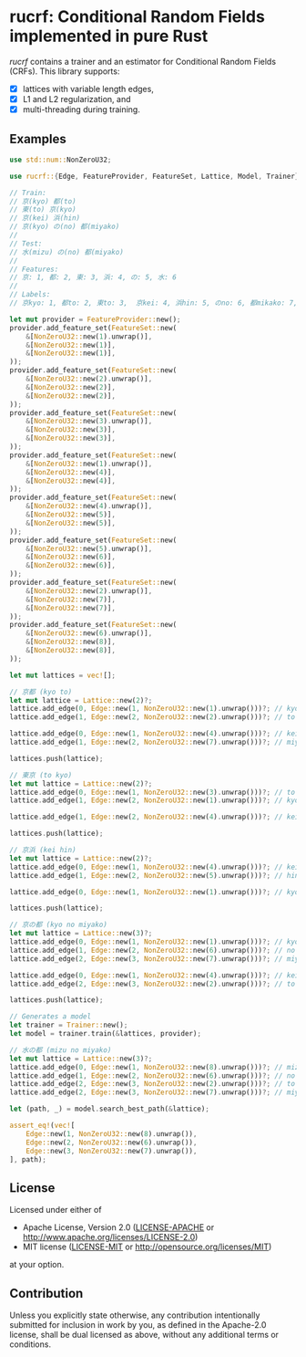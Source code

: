 # rucrf: Conditional Random Fields implemented in pure Rust

*rucrf* contains a trainer and an estimator for Conditional Random Fields (CRFs).
This library supports:
- [x] lattices with variable length edges,
- [x] L1 and L2 regularization, and
- [x] multi-threading during training.

## Examples

```rust
use std::num::NonZeroU32;

use rucrf::{Edge, FeatureProvider, FeatureSet, Lattice, Model, Trainer};

// Train:
// 京(kyo) 都(to)
// 東(to) 京(kyo)
// 京(kei) 浜(hin)
// 京(kyo) の(no) 都(miyako)
//
// Test:
// 水(mizu) の(no) 都(miyako)
//
// Features:
// 京: 1, 都: 2, 東: 3, 浜: 4, の: 5, 水: 6
//
// Labels:
// 京kyo: 1, 都to: 2, 東to: 3,  京kei: 4, 浜hin: 5, のno: 6, 都mikako: 7, 水mizu: 8

let mut provider = FeatureProvider::new();
provider.add_feature_set(FeatureSet::new(
    &[NonZeroU32::new(1).unwrap()],
    &[NonZeroU32::new(1)],
    &[NonZeroU32::new(1)],
));
provider.add_feature_set(FeatureSet::new(
    &[NonZeroU32::new(2).unwrap()],
    &[NonZeroU32::new(2)],
    &[NonZeroU32::new(2)],
));
provider.add_feature_set(FeatureSet::new(
    &[NonZeroU32::new(3).unwrap()],
    &[NonZeroU32::new(3)],
    &[NonZeroU32::new(3)],
));
provider.add_feature_set(FeatureSet::new(
    &[NonZeroU32::new(1).unwrap()],
    &[NonZeroU32::new(4)],
    &[NonZeroU32::new(4)],
));
provider.add_feature_set(FeatureSet::new(
    &[NonZeroU32::new(4).unwrap()],
    &[NonZeroU32::new(5)],
    &[NonZeroU32::new(5)],
));
provider.add_feature_set(FeatureSet::new(
    &[NonZeroU32::new(5).unwrap()],
    &[NonZeroU32::new(6)],
    &[NonZeroU32::new(6)],
));
provider.add_feature_set(FeatureSet::new(
    &[NonZeroU32::new(2).unwrap()],
    &[NonZeroU32::new(7)],
    &[NonZeroU32::new(7)],
));
provider.add_feature_set(FeatureSet::new(
    &[NonZeroU32::new(6).unwrap()],
    &[NonZeroU32::new(8)],
    &[NonZeroU32::new(8)],
));

let mut lattices = vec![];

// 京都 (kyo to)
let mut lattice = Lattice::new(2)?;
lattice.add_edge(0, Edge::new(1, NonZeroU32::new(1).unwrap()))?; // kyo
lattice.add_edge(1, Edge::new(2, NonZeroU32::new(2).unwrap()))?; // to

lattice.add_edge(0, Edge::new(1, NonZeroU32::new(4).unwrap()))?; // kei
lattice.add_edge(1, Edge::new(2, NonZeroU32::new(7).unwrap()))?; // miyako

lattices.push(lattice);

// 東京 (to kyo)
let mut lattice = Lattice::new(2)?;
lattice.add_edge(0, Edge::new(1, NonZeroU32::new(3).unwrap()))?; // to
lattice.add_edge(1, Edge::new(2, NonZeroU32::new(1).unwrap()))?; // kyo

lattice.add_edge(1, Edge::new(2, NonZeroU32::new(4).unwrap()))?; // kei

lattices.push(lattice);

// 京浜 (kei hin)
let mut lattice = Lattice::new(2)?;
lattice.add_edge(0, Edge::new(1, NonZeroU32::new(4).unwrap()))?; // kei
lattice.add_edge(1, Edge::new(2, NonZeroU32::new(5).unwrap()))?; // hin

lattice.add_edge(0, Edge::new(1, NonZeroU32::new(1).unwrap()))?; // kyo

lattices.push(lattice);

// 京の都 (kyo no miyako)
let mut lattice = Lattice::new(3)?;
lattice.add_edge(0, Edge::new(1, NonZeroU32::new(1).unwrap()))?; // kyo
lattice.add_edge(1, Edge::new(2, NonZeroU32::new(6).unwrap()))?; // no
lattice.add_edge(2, Edge::new(3, NonZeroU32::new(7).unwrap()))?; // miyako

lattice.add_edge(0, Edge::new(1, NonZeroU32::new(4).unwrap()))?; // kei
lattice.add_edge(2, Edge::new(3, NonZeroU32::new(2).unwrap()))?; // to

lattices.push(lattice);

// Generates a model
let trainer = Trainer::new();
let model = trainer.train(&lattices, provider);

// 水の都 (mizu no miyako)
let mut lattice = Lattice::new(3)?;
lattice.add_edge(0, Edge::new(1, NonZeroU32::new(8).unwrap()))?; // mizu
lattice.add_edge(1, Edge::new(2, NonZeroU32::new(6).unwrap()))?; // no
lattice.add_edge(2, Edge::new(3, NonZeroU32::new(2).unwrap()))?; // to
lattice.add_edge(2, Edge::new(3, NonZeroU32::new(7).unwrap()))?; // miyako

let (path, _) = model.search_best_path(&lattice);

assert_eq!(vec![
    Edge::new(1, NonZeroU32::new(8).unwrap()),
    Edge::new(2, NonZeroU32::new(6).unwrap()),
    Edge::new(3, NonZeroU32::new(7).unwrap()),
], path);
```

## License

Licensed under either of

 * Apache License, Version 2.0
   ([LICENSE-APACHE](LICENSE-APACHE) or http://www.apache.org/licenses/LICENSE-2.0)
 * MIT license
   ([LICENSE-MIT](LICENSE-MIT) or http://opensource.org/licenses/MIT)

at your option.

## Contribution

Unless you explicitly state otherwise, any contribution intentionally submitted
for inclusion in work by you, as defined in the Apache-2.0 license, shall be
dual licensed as above, without any additional terms or conditions.
